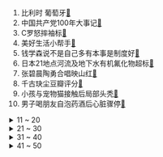1. 比利时 葡萄牙[:link:](https://s.weibo.com/weibo?q=%23比利时%20葡萄牙%23&Refer=top)
2. 中国共产党100年大事记[:link:](https://s.weibo.com/weibo?q=%23中国共产党100年大事记%23&Refer=top)
3. C罗怒摔袖标[:link:](https://s.weibo.com/weibo?q=%23C罗怒摔袖标%23&Refer=top)
4. 美好生活小帮手[:link:](https://s.weibo.com/weibo?q=%23美好生活小帮手%23&Refer=top)
5. 钱学森说不是自己多有本事是制度好[:link:](https://s.weibo.com/weibo?q=%23钱学森说不是自己多有本事是制度好%23&Refer=top)
6. 日本21地点河流及地下水有机氟化物超标[:link:](https://s.weibo.com/weibo?q=%23日本21地点河流及地下水有机氟化物超标%23&Refer=top)
7. 张碧晨陶勇合唱映山红[:link:](https://s.weibo.com/weibo?q=%23张碧晨陶勇合唱映山红%23&Refer=top)
8. 千古玦尘豆瓣评分[:link:](https://s.weibo.com/weibo?q=%23千古玦尘豆瓣评分%23&Refer=top)
9. 小孩与宠物猫接触后局部头秃[:link:](https://s.weibo.com/weibo?q=%23小孩与宠物猫接触后局部头秃%23&Refer=top)
10. 男子喝朋友自泡药酒后心脏骤停[:link:](https://s.weibo.com/weibo?q=%23男子喝朋友自泡药酒后心脏骤停%23&Refer=top)
<details>
<summary>11 ~ 20</summary>

11. 高考623分外卖小哥获万元奖励[:link:](https://s.weibo.com/weibo?q=%23高考623分外卖小哥获万元奖励%23&Refer=top)
12. 这是C罗最后一届欧洲杯吗[:link:](https://s.weibo.com/weibo?q=%23这是C罗最后一届欧洲杯吗%23&Refer=top)
13. 这就是佛系穿搭吗[:link:](https://s.weibo.com/weibo?q=%23这就是佛系穿搭吗%23&Refer=top)
14. 听见这个声音就开始紧张[:link:](https://s.weibo.com/weibo?q=%23听见这个声音就开始紧张%23&Refer=top)
15. 利拉德或提出交易申请[:link:](https://s.weibo.com/weibo?q=%23利拉德或提出交易申请%23&Refer=top)
16. 男子结婚怕扰邻电梯放喜糖供自取[:link:](https://s.weibo.com/weibo?q=%23男子结婚怕扰邻电梯放喜糖供自取%23&Refer=top)
17. 佘诗曼喊话男生追爱要勇敢[:link:](https://s.weibo.com/weibo?q=%23佘诗曼喊话男生追爱要勇敢%23&Refer=top)
18. 架不住女友哭闹无证骑摩托出游[:link:](https://s.weibo.com/weibo?q=%23架不住女友哭闹无证骑摩托出游%23&Refer=top)
19. 薇娅探访凤阳县小岗村[:link:](https://s.weibo.com/weibo?q=%23薇娅探访凤阳县小岗村%23&Refer=top)
20. 深圳天气[:link:](https://s.weibo.com/weibo?q=%23深圳天气%23&Refer=top)
</details>
<details>
<summary>21 ~ 30</summary>

21. 宋昕冉 速报排名[:link:](https://s.weibo.com/weibo?q=%23宋昕冉%20速报排名%23&Refer=top)
22. Cindy瘦了[:link:](https://s.weibo.com/weibo?q=%23Cindy瘦了%23&Refer=top)
23. 洗碗机内部是如何工作的[:link:](https://s.weibo.com/weibo?q=%23洗碗机内部是如何工作的%23&Refer=top)
24. 白敬亭新买的跑鞋被种草了[:link:](https://s.weibo.com/weibo?q=%23白敬亭新买的跑鞋被种草了%23&Refer=top)
25. 17岁28岁33岁的刘亦菲[:link:](https://s.weibo.com/weibo?q=%2317岁28岁33岁的刘亦菲%23&Refer=top)
26. 华中科技大学停止张某某教师资格[:link:](https://s.weibo.com/weibo?q=%23华中科技大学停止张某某教师资格%23&Refer=top)
27. 杨迪 我不看了[:link:](https://s.weibo.com/weibo?q=%23杨迪%20我不看了%23&Refer=top)
28. 陆思诚童谣好甜[:link:](https://s.weibo.com/weibo?q=%23陆思诚童谣好甜%23&Refer=top)
29. 欧洲杯[:link:](https://s.weibo.com/weibo?q=%23欧洲杯%23&Refer=top)
30. 庆祝建党百年大型文艺演出调整至6月28日[:link:](https://s.weibo.com/weibo?q=%23庆祝建党百年大型文艺演出调整至6月28日%23&Refer=top)
</details>
<details>
<summary>31 ~ 40</summary>

31. 捷克是欧洲杯最大黑马吗[:link:](https://s.weibo.com/weibo?q=%23捷克是欧洲杯最大黑马吗%23&Refer=top)
32. 张哲瀚拍松鼠吃开心果[:link:](https://s.weibo.com/weibo?q=%23张哲瀚拍松鼠吃开心果%23&Refer=top)
33. 当小猫同时抬起双腿[:link:](https://s.weibo.com/weibo?q=%23当小猫同时抬起双腿%23&Refer=top)
34. 白敬亭 我这辈子都没这么无语过[:link:](https://s.weibo.com/weibo?q=%23白敬亭%20我这辈子都没这么无语过%23&Refer=top)
35. 张云龙 背锅是我的强项[:link:](https://s.weibo.com/weibo?q=%23张云龙%20背锅是我的强项%23&Refer=top)
36. 苏州一消防员下井救人不幸牺牲[:link:](https://s.weibo.com/weibo?q=%23苏州一消防员下井救人不幸牺牲%23&Refer=top)
37. 龙樱[:link:](https://s.weibo.com/weibo?q=%23龙樱%23&Refer=top)
38. 相亲被问能不能生孩子[:link:](https://s.weibo.com/weibo?q=%23相亲被问能不能生孩子%23&Refer=top)
39. 白发外公C位跳舞燃爆幼儿园[:link:](https://s.weibo.com/weibo?q=%23白发外公C位跳舞燃爆幼儿园%23&Refer=top)
40. 于敏回忆用算盘计算尺造氢弹[:link:](https://s.weibo.com/weibo?q=%23于敏回忆用算盘计算尺造氢弹%23&Refer=top)
</details>
<details>
<summary>41 ~ 50</summary>

41. 杨利伟回忆生死26秒惊险时刻[:link:](https://s.weibo.com/weibo?q=%23杨利伟回忆生死26秒惊险时刻%23&Refer=top)
42. 中国造首颗氢弹时条件有多艰苦[:link:](https://s.weibo.com/weibo?q=%23中国造首颗氢弹时条件有多艰苦%23&Refer=top)
43. 叛逆者收视再创新高[:link:](https://s.weibo.com/weibo?q=%23叛逆者收视再创新高%23&Refer=top)
44. 90后小伙心梗不听医生劝拒绝手术[:link:](https://s.weibo.com/weibo?q=%2390后小伙心梗不听医生劝拒绝手术%23&Refer=top)
45. C罗欧洲杯之旅结束了[:link:](https://s.weibo.com/weibo?q=%23C罗欧洲杯之旅结束了%23&Refer=top)
46. 大妈给骗子转账被阻怒怼民警[:link:](https://s.weibo.com/weibo?q=%23大妈给骗子转账被阻怒怼民警%23&Refer=top)
47. 庆怜谈穿高跟鞋感受[:link:](https://s.weibo.com/weibo?q=%23庆怜谈穿高跟鞋感受%23&Refer=top)
48. 南航录取通知书送飞行器徽章盲盒[:link:](https://s.weibo.com/weibo?q=%23南航录取通知书送飞行器徽章盲盒%23&Refer=top)
49. 深圳00后女孩拿下全省汽修大赛一等奖[:link:](https://s.weibo.com/weibo?q=%23深圳00后女孩拿下全省汽修大赛一等奖%23&Refer=top)
50. 比利时1比0葡萄牙[:link:](https://s.weibo.com/weibo?q=%23比利时1比0葡萄牙%23&Refer=top)
51. 小伙月均5千元点外卖体重涨到380斤[:link:](https://s.weibo.com/weibo?q=%23小伙月均5千元点外卖体重涨到380斤%23&Refer=top)
</details>